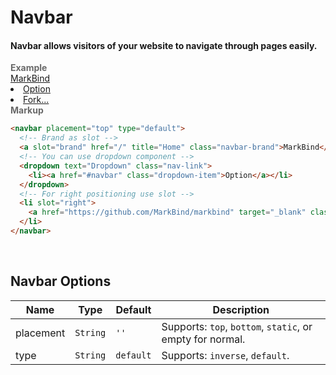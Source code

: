 # Navbar

#### Navbar allows visitors of your website to navigate through pages easily.

<tip-box border-left-color="#00B0F0">
  <i style="font-style: normal; font-weight: bold; color: dimgray">Example</i><br>
    <navbar type="default">
      <!-- Brand as slot -->
      <a slot="brand" href="/" title="Home" class="navbar-brand">MarkBind</a>
      <!-- You can use dropdown component -->
      <dropdown text="Dropdown" class="nav-link">
        <li><a href="#navbar" class="dropdown-item">Option</a></li>
      </dropdown>
      <!-- For right positioning use slot -->
      <li slot="right">
        <a href="https://github.com/MarkBind/markbind" class="nav-link" target="_blank">Fork...</a>
      </li>
    </navbar>
</tip-box>

<tip-box border-left-color="black">
<i style="font-style: normal; font-weight: bold; color: dimgray">Markup</i>

```html
<navbar placement="top" type="default">
  <!-- Brand as slot -->
  <a slot="brand" href="/" title="Home" class="navbar-brand">MarkBind</a>
  <!-- You can use dropdown component -->
  <dropdown text="Dropdown" class="nav-link">
    <li><a href="#navbar" class="dropdown-item">Option</a></li>
  </dropdown>
  <!-- For right positioning use slot -->
  <li slot="right">
    <a href="https://github.com/MarkBind/markbind" target="_blank" class="nav-link">Fork...</a>
  </li>
</navbar>
```
</tip-box>
<br>

## Navbar Options
Name | Type | Default | Description 
--- | --- | --- | ---
placement | `String` | `''` | Supports: `top`, `bottom`, `static`, or empty for normal. 
type | `String` | `default` | Supports: `inverse`, `default`.
